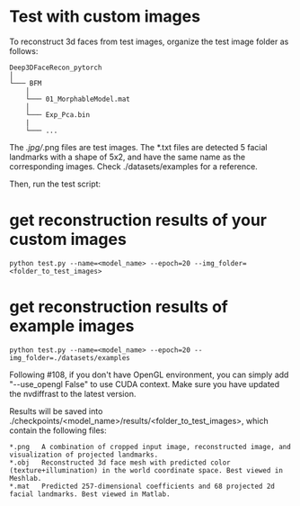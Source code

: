 # Test with custom images
To reconstruct 3d faces from test images, organize the test image folder as follows:  

```
Deep3DFaceRecon_pytorch  
│  
└─── BFM  
    │  
    └─── 01_MorphableModel.mat  
    │  
    └─── Exp_Pca.bin  
    |  
    └─── ...  

```
The *.jpg/*.png files are test images. The *.txt files are detected 5 facial landmarks with a shape of 5x2, and have the same name as the corresponding images.  Check ./datasets/examples for a reference.  
  
Then, run the test script:  
  
# get reconstruction results of your custom images

```
python test.py --name=<model_name> --epoch=20 --img_folder=<folder_to_test_images>

```

# get reconstruction results of example images

```
python test.py --name=<model_name> --epoch=20 --img_folder=./datasets/examples  
```

Following #108, if you don't have OpenGL environment, you can simply add "--use_opengl False" to use CUDA context. Make sure you have updated the nvdiffrast to the latest version.  

Results will be saved into ./checkpoints/<model_name>/results/<folder_to_test_images>, which contain the following files:  

```
*.png	A combination of cropped input image, reconstructed image, and visualization of projected landmarks.  
*.obj	Reconstructed 3d face mesh with predicted color (texture+illumination) in the world coordinate space. Best viewed in Meshlab.  
*.mat	Predicted 257-dimensional coefficients and 68 projected 2d facial landmarks. Best viewed in Matlab.  
```
